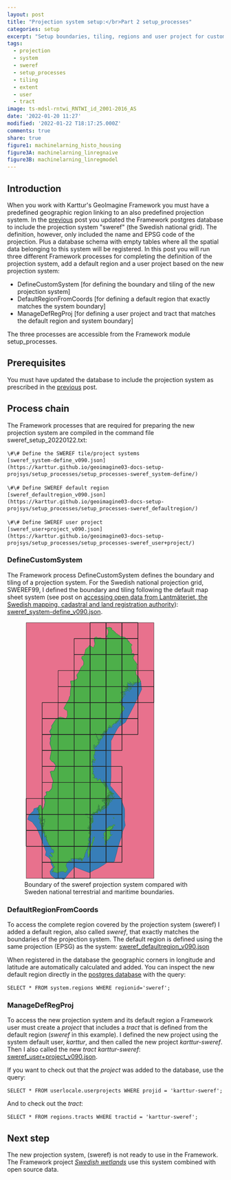 ```yaml
---
layout: post
title: "Projection system setup:</br>Part 2 setup_processes"
categories: setup
excerpt: "Setup boundaries, tiling, regions and user project for custom projection system (SWEREF99)"
tags:
  - projection
  - system
  - sweref
  - setup_processes
  - tiling
  - extent
  - user
  - tract
image: ts-mdsl-rntwi_RNTWI_id_2001-2016_AS
date: '2022-01-20 11:27'
modified: '2022-01-22 T18:17:25.000Z'
comments: true
share: true
figure1: machinelarning_histo_housing
figure3A: machinelarning_linregnaive
figure3B: machinelarning_linregmodel
---
```

<script src="https://karttur.github.io/common/assets/js/karttur/togglediv.js"></script>
## Introduction

When you work with Karttur's GeoImagine Framework you must have a predefined geographic region linking to an also predefined projection system. In the [previous](../setup-projsys-sweref-db) post you updated the Framework postgres database to include the projection system "sweref" (the Swedish national grid). The definition, however, only included the name and EPSG code of the projection. Plus a database schema with empty tables where all the spatial data belonging to this system will be registered. In this post you will run three different Framework processes for completing the definition of the projection system, add a default region and a user project based on the new projection system:

- DefineCustomSystem [for defining the boundary and tiling of the new projection system]
- DefaultRegionFromCoords [for defining a default region that exactly matches the system boundary]
- ManageDefRegProj [for defining a user project and tract that matches the default region and system boundary]

The three processes are accessible from the Framework module <span class='module'>setup_processes</span>.

## Prerequisites

You must have updated the database to include the projection system as prescribed in the [previous](../setup-projsys-sweref-db) post.

## Process chain

The Framework processes that are required for preparing the new projection system are compiled in the command file <span class='file'>sweref_setup_20220122.txt</span>:

```
\#\# Define the SWEREF tile/project systems
[sweref_system-define_v090.json](https://karttur.github.io/geoimagine03-docs-setup-projsys/setup_processes/setup_processes-sweref_system-define/)

\#\# Define SWEREF default region
[sweref_defaultregion_v090.json](https://karttur.github.io/geoimagine03-docs-setup-projsys/setup_processes/setup_processes-sweref_defaultregion/)

\#\# Define SWEREF user project
[sweref_user+project_v090.json](https://karttur.github.io/geoimagine03-docs-setup-projsys/setup_processes/setup_processes-sweref_user+project/)
```

### DefineCustomSystem

The Framework process DefineCustomSystem defines the boundary and tiling of a projection system. For the Swedish national projection grid, SWEREF99, I defined the boundary and tiling following the default map sheet system (see post on [accessing open data from Lantmäteriet, the Swedish mapping, cadastral and land registration authority](https://karttur.github.io/geoimagine03-proj-wetland-se/wetkand-se_download-lantmateriet)): [sweref_system-define_v090.json](../../setup_processes/setup_processes-sweref_system-define/).

<figure>
<img src="../../images/sweref_epsg3006_boundary_se.png">
<figcaption>Boundary of the sweref projection system compared with Sweden national terrestrial and maritime boundaries.</figcaption>
</figure>

### DefaultRegionFromCoords

To access the complete region covered by the projection system (sweref) I added a default region, also called _sweref_, that exactly matches the boundaries of the projection system. The default region is defined using the same projection (EPSG) as the system: [sweref_defaultregion_v090.json](../../setup_processes/setup_processes-sweref_defaultregion/)

When registered in the database the geographic corners in longitude and latitude are automatically calculated and added. You can inspect the new default region directly in the [postgres database](https://karttur.github.io/setup-ide/setup-ide/install-postgres#TablePlus) with the query:

```
SELECT * FROM system.regions WHERE regionid='sweref';
```

### ManageDefRegProj

To access the new projection system and its default region a Framework user must create a _project_ that includes a _tract_ that is defined from the default region (_sweref_ in this example). I defined the new project using the system default user, _karttur_, and then called the new project _karttur-sweref_. Then I also called the new _tract_ _karttur-sweref_: [sweref_user+project_v090.json](../../setup_processes/setup_processes-sweref_user+project/).

If you want to check out that the _project_ was added to the database, use the query:

```
SELECT * FROM userlocale.userprojects WHERE projid = 'karttur-sweref';
```

And to check out the _tract_:

```
SELECT * FROM regions.tracts WHERE tractid = 'karttur-sweref';
```

## Next step

The new projection system, (sweref) is not ready to use in the Framework. The Framework project [_Swedish wetlands_](#) use this system combined with open source data.
